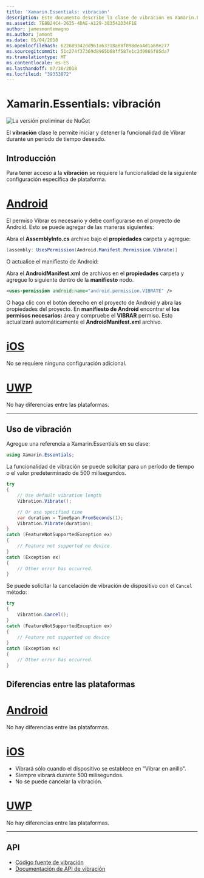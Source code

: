 ```yaml
---
title: 'Xamarin.Essentials: vibración'
description: Este documento describe la clase de vibración en Xamarin.Essentials, que le permite iniciar y detener la funcionalidad de Vibrar durante un período de tiempo deseado.
ms.assetid: 7E8B24C4-2625-4DAE-A129-383542D34F1E
author: jamesmontemagno
ms.author: jamont
ms.date: 05/04/2018
ms.openlocfilehash: 622689342dd961a63318a88f098dea4d1a60e277
ms.sourcegitcommit: 51c274f37369d8965b68ff587e1c2d9865f85da7
ms.translationtype: MT
ms.contentlocale: es-ES
ms.lasthandoff: 07/30/2018
ms.locfileid: "39353872"
---
```

# <a name="xamarinessentials-vibration"></a>Xamarin.Essentials: vibración

![La versión preliminar de NuGet](~/media/shared/pre-release.png)

El **vibración** clase le permite iniciar y detener la funcionalidad de Vibrar durante un período de tiempo deseado.

## <a name="getting-started"></a>Introducción

Para tener acceso a la **vibración** se requiere la funcionalidad de la siguiente configuración específica de plataforma.

# <a name="androidtabandroid"></a>[Android](#tab/android)

El permiso Vibrar es necesario y debe configurarse en el proyecto de Android. Esto se puede agregar de las maneras siguientes:

Abra el **AssemblyInfo.cs** archivo bajo el **propiedades** carpeta y agregue:

```csharp
[assembly: UsesPermission(Android.Manifest.Permission.Vibrate)]
```

O actualice el manifiesto de Android:

Abra el **AndroidManifest.xml** de archivos en el **propiedades** carpeta y agregue lo siguiente dentro de la **manifiesto** nodo.

```xml
<uses-permission android:name="android.permission.VIBRATE" />
```

O haga clic con el botón derecho en el proyecto de Android y abra las propiedades del proyecto. En **manifiesto de Android** encontrar el **los permisos necesarios:** área y compruebe el **VIBRAR** permiso. Esto actualizará automáticamente el **AndroidManifest.xml** archivo.

# <a name="iostabios"></a>[iOS](#tab/ios)

No se requiere ninguna configuración adicional.

# <a name="uwptabuwp"></a>[UWP](#tab/uwp)

No hay diferencias entre las plataformas.

-----

## <a name="using-vibration"></a>Uso de vibración

Agregue una referencia a Xamarin.Essentials en su clase:

```csharp
using Xamarin.Essentials;
```

La funcionalidad de vibración se puede solicitar para un período de tiempo o el valor predeterminado de 500 milisegundos.

```csharp
try
{
    // Use default vibration length
    Vibration.Vibrate();

    // Or use specified time
    var duration = TimeSpan.FromSeconds(1);
    Vibration.Vibrate(duration);
}
catch (FeatureNotSupportedException ex)
{
    // Feature not supported on device
}
catch (Exception ex)
{
    // Other error has occurred.
}
```

Se puede solicitar la cancelación de vibración de dispositivo con el `Cancel` método:

```csharp
try
{
    Vibration.Cancel();
}
catch (FeatureNotSupportedException ex)
{
    // Feature not supported on device
}
catch (Exception ex)
{
    // Other error has occurred.
}
```

## <a name="platform-differences"></a>Diferencias entre las plataformas

# <a name="androidtabandroid"></a>[Android](#tab/android)

No hay diferencias entre las plataformas.

# <a name="iostabios"></a>[iOS](#tab/ios)

* Vibrará sólo cuando el dispositivo se establece en "Vibrar en anillo".
* Siempre vibrará durante 500 milisegundos.
* No se puede cancelar la vibración.

# <a name="uwptabuwp"></a>[UWP](#tab/uwp)

No hay diferencias entre las plataformas.

-----

## <a name="api"></a>API

- [Código fuente de vibración](https://github.com/xamarin/Essentials/tree/master/Xamarin.Essentials/Vibration)
- [Documentación de API de vibración](xref:Xamarin.Essentials.Vibration)
